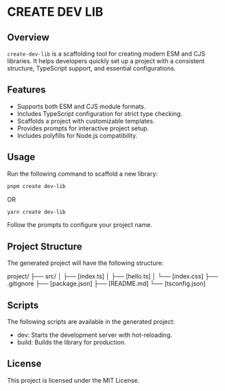 # CREATE DEV LIB

## Overview

`create-dev-lib` is a scaffolding tool for creating modern ESM and CJS libraries. It helps developers quickly set up a project with a consistent structure, TypeScript support, and essential configurations.

## Features

- Supports both ESM and CJS module formats.
- Includes TypeScript configuration for strict type checking.
- Scaffolds a project with customizable templates.
- Provides prompts for interactive project setup.
- Includes polyfills for Node.js compatibility.

## Usage

Run the following command to scaffold a new library:

```bash
pnpm create dev-lib
```

OR

```bash
yarn create dev-lib
```

Follow the prompts to configure your project name.

## Project Structure

The generated project will have the following structure:

project/
├── src/
│ ├── [index.ts]
│ ├── [hello.ts]
│ └── [index.css]
├── .gitignore
├── [package.json]
├── [README.md]
└── [tsconfig.json]

## Scripts

The following scripts are available in the generated project:

- dev: Starts the development server with hot-reloading.
- build: Builds the library for production.

## License

This project is licensed under the MIT License.
